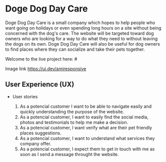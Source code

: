 # Doge Dog Day Care

 Doge Dog Day Care is a small company which hopes to help people who want going on holidays or even spending long hours on a site without being concerned with the dog's care. The website will be targeted toward dog owners who are looking for a way to do what they need to without leaving the dogs on its own. Doge Dog Day Care will also be useful for dog owners to find places where they can socialize and take their pets together. 

 Welcome to the live project here: #

 Image link https://ui.dev/amiresponsive

 ## User Experience (UX)
 * User stories 
    
   1. As a potencial customer I want to be able to navigate easily and quickly understanding the purpose of the website.
   2. As a potencial customer, I want to easily find the social media, photos and testimonials to help me make a decision.
   3. As a potencial customer, I want verify what are their pet friendly places suggestions.
   4. As a potencial customer, I want to understand what services they company offer.
   5. As a potencial customer, I expect them to get in touch with me as soon as I send a message throught the website.

   
   


   


 
 


 
 






 




